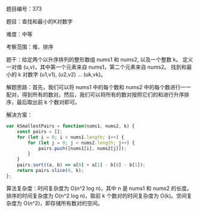 题目编号：373

题目：查找和最小的K对数字

难度：中等

考察范围：堆、排序

题干：给定两个以升序排列的整形数组 nums1 和 nums2, 以及一个整数 k。
定义一对值 (u,v)，其中第一个元素来自 nums1，第二个元素来自 nums2。
找到和最小的 k 对数字 (u1,v1), (u2,v2) ... (uk,vk)。

解题思路：首先，我们可以将 nums1 中的每个数和 nums2 中的每个数进行一一配对，得到所有的数对。然后，我们可以将所有的数对按照它们的和进行升序排序，最后取出前 k 个数对即可。

解决方案：

```javascript
var kSmallestPairs = function(nums1, nums2, k) {
    const pairs = [];
    for (let i = 0; i < nums1.length; i++) {
        for (let j = 0; j < nums2.length; j++) {
            pairs.push([nums1[i], nums2[j]]);
        }
    }
    pairs.sort((a, b) => a[0] + a[1] - b[0] - b[1]);
    return pairs.slice(0, k);
};
```

算法复杂度：时间复杂度为 O(n^2 log n)，其中 n 是 nums1 和 nums2 的长度。排序的时间复杂度为 O(n^2 log n)，取前 k 个数对的时间复杂度为 O(k)。空间复杂度为 O(n^2)，即存储所有数对的空间。